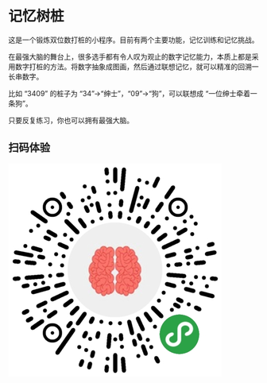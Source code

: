 # 记忆树桩
这是一个锻炼双位数打桩的小程序。目前有两个主要功能，记忆训练和记忆挑战。

在最强大脑的舞台上，很多选手都有令人叹为观止的数字记忆能力，本质上都是采用数字打桩的方法。将数字抽象成图画，然后通过联想记忆，就可以精准的回溯一长串数字。

比如 “3409” 的桩子为 “34”->“绅士”，“09”->“狗”，可以联想成 “一位绅士牵着一条狗”。

只要反复练习，你也可以拥有最强大脑。

## 扫码体验
![记忆树桩二维码](./media/qrcode.png)

